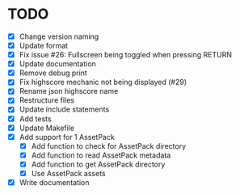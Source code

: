 # TODO

* [x] Change version naming
* [x] Update format
* [x] Fix issue #26: Fullscreen being toggled when pressing RETURN
* [x] Update documentation
* [x] Remove debug print
* [x] Fix highscore mechanic not being displayed (#29)
* [x] Rename json highscore name
* [x] Restructure files
* [x] Update include statements
* [x] Add tests
* [x] Update Makefile
* [x] Add support for 1 AssetPack
  * [x] Add function to check for AssetPack directory
  * [x] Add function to read AssetPack metadata
  * [x] Add function to get AssetPack directory
  * [x] Use AssetPack assets
* [x] Write documentation
